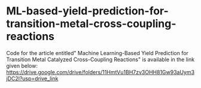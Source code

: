 # ML-based-yield-prediction-for-transition-metal-cross-coupling-reactions


Code for the article entitled" Machine Learning-Based Yield Prediction for Transition Metal Catalyzed Cross-Coupling Reactions" is available in the link given below:
https://drive.google.com/drive/folders/11HmtVu1BH7zv3OHH81Gw93aUym3jDC2l?usp=drive_link
